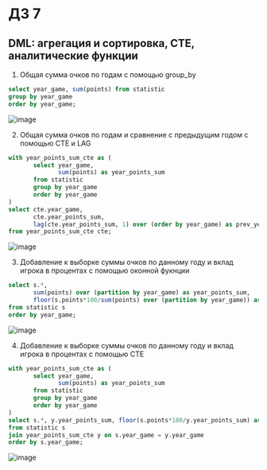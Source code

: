 # ДЗ 7

## DML: агрегация и сортировка, CTE, аналитические функции 

1. Общая сумма очков по годам с помощью group_by
```sql 
select year_game, sum(points) from statistic
group by year_game
order by year_game;
```
![image](https://user-images.githubusercontent.com/41448520/168896943-38bf4b0c-3d29-40cf-943c-d762f19000c0.png)

2. Общая сумма очков по годам и сравнение с предыдущим годом с помощью CTE и LAG
```sql 
with year_points_sum_cte as (
       select year_game,
              sum(points) as year_points_sum
       from statistic
       group by year_game
       order by year_game
)
select cte.year_game,
       cte.year_points_sum,
       lag(cte.year_points_sum, 1) over (order by year_game) as prev_year_sum
from year_points_sum_cte cte;
```
![image](https://user-images.githubusercontent.com/41448520/168897129-6043f0c9-3d17-4867-b9b2-533ec29b1108.png)

3. Добавление к выборке суммы очков по данному году и вклад игрока в процентах с помощью оконной фукнции
```sql 
select s.*,
       sum(points) over (partition by year_game) as year_points_sum,
       floor(s.points*100/sum(points) over (partition by year_game)) as points_percent_contribution
from statistic s
order by year_game;
```
![image](https://user-images.githubusercontent.com/41448520/168897251-a37ebc65-9322-45fb-a4a6-f69c7a14e278.png)

4. Добавление к выборке суммы очков по данному году и вклад игрока в процентах с помощью CTE
```sql 
with year_points_sum_cte as (
       select year_game,
              sum(points) as year_points_sum
       from statistic
       group by year_game
       order by year_game
)
select s.*, y.year_points_sum, floor(s.points*100/y.year_points_sum) as points_percent_contribution
from statistic s
join year_points_sum_cte y on s.year_game = y.year_game
order by s.year_game;
```
![image](https://user-images.githubusercontent.com/41448520/168897395-98c1f006-6d56-47c8-b0c1-ea98bdb388f0.png)
